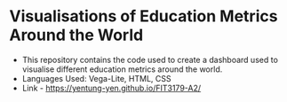 # Visualisations of Education Metrics Around the World 

* This repository contains the code used to create a dashboard used to visualise different education metrics around the world.
* Languages Used: Vega-Lite, HTML, CSS
* Link - https://yentung-yen.github.io/FIT3179-A2/

